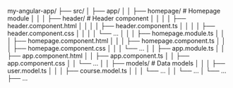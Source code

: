 my-angular-app/
├── src/
│ ├── app/
│ │ ├── homepage/ # Homepage module
│ │ │ ├── header/ # Header component
│ │ │ │ ├── header.component.html
│ │ │ │ ├── header.component.ts
│ │ │ │ ├── header.component.css
│ │ │ │ └── ...
│ │ │ ├── homepage.module.ts
│ │ │ ├── homepage.component.html
│ │ │ ├── homepage.component.ts
│ │ │ ├── homepage.component.css
│ │ │ └── ...
│ │ ├── app.module.ts
│ │ ├── app.component.html
│ │ ├── app.component.ts
│ │ ├── app.component.css
│ │ └── ...
│ │ ├── models/ # Data models
│ │ │ ├── user.model.ts
│ │ │ ├── course.model.ts
│ │ │ └── ...
│ │ └── ...
│ └── ...
├── ...
